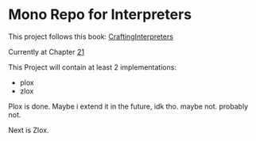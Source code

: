 # Mono Repo for Interpreters

This project follows this book: [CraftingInterpreters](https://craftinginterpreters.com/index.html)

Currently at Chapter [21](https://craftinginterpreters.com/global-variables.html)

This Project will contain at least 2 implementations:

- plox
- zlox

Plox is done. Maybe i extend it in the future, idk tho. maybe not. probably not.

Next is Zlox.

